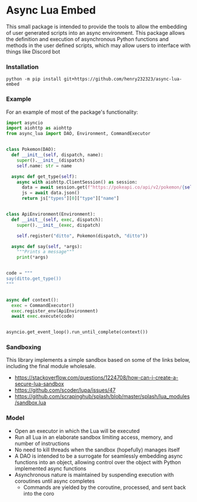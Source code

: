 # Async Lua Embed
This small package is intended to provide the tools to allow the embedding of user generated scripts into 
an async environment. This package allows the definition and execution of asynchronous Python functions
and methods in the user defined scripts, which may allow users to interface with things like Discord bot

### Installation

```shell
python -m pip install git+https://github.com/henry232323/async-lua-embed
```

### Example
For an example of most of the package's functionality:

```python
import asyncio
import aiohttp as aiohttp
from async_lua import DAO, Environment, CommandExecutor


class Pokemon(DAO):
  def __init__(self, dispatch, name):
    super().__init__(dispatch)
    self.name: str = name

  async def get_type(self):
    async with aiohttp.ClientSession() as session:
      data = await session.get(f"https://pokeapi.co/api/v2/pokemon/{self.name}")
      js = await data.json()
      return js["types"][0]["type"]["name"]


class ApiEnvironment(Environment):
  def __init__(self, exec, dispatch):
    super().__init__(exec, dispatch)

    self.register("ditto", Pokemon(dispatch, "ditto"))

  async def say(self, *args):
    """Prints a message"""
    print(*args)


code = """
say(ditto.get_type())
"""


async def context():
  exec = CommandExecutor()
  exec.register_env(ApiEnvironment)
  await exec.execute(code)


asyncio.get_event_loop().run_until_complete(context())

```

### Sandboxing
This library implements a simple sandbox based on some of the links below, including the final
module wholesale.
- https://stackoverflow.com/questions/1224708/how-can-i-create-a-secure-lua-sandbox
- https://github.com/scoder/lupa/issues/47
- https://github.com/scrapinghub/splash/blob/master/splash/lua_modules/sandbox.lua

### Model
- Open an executor in which the Lua will be executed
- Run all Lua in an elaborate sandbox limiting access, memory, and number of instructions
- No need to kill threads when the sandbox (hopefully) manages itself
- A DAO is intended to be a surrogate for seamlessly embedding async functions into an object, allowing control
over the object with Python implemented async functions
- Asynchronous nature is maintained by suspending execution with coroutines until async completes
  - Commands are yielded by the coroutine, processed, and sent back into the coro
